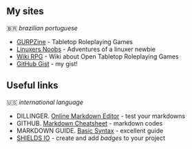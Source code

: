 ## My sites
🇧🇷 *brazilian portuguese*
* [GURPZine](https://www.gurpzine.com.br) - Tabletop Roleplaying Games
* [Linuxers Noobs](http://linuxernoob.blogspot.com) - Adventures of a linuxer newbie
* [Wiki RPG](https://rpg.fandom.com/pt-br/wiki/RPG_Wiki) - Wiki about Open Tabletop Roleplaying Games
* [GitHub Gist](https://gist.github.com/nerun) - my gist!

## Useful links
🇺🇸 *international language*
* DILLINGER. [Online Markdown Editor](https://dillinger.io) - test your markdowns
* GITHUB. [Markdown Cheatsheet](https://github.com/adam-p/markdown-here/wiki/Markdown-Cheatsheet) - markdown codes
* MARKDOWN GUIDE. [Basic Syntax](https://www.markdownguide.org/basic-syntax) - excellent guide
* [SHIELDS IO](https://shields.io/) - create and add *badges* to your project

<!--
**nerun/nerun** is a ✨ _special_ ✨ repository because its `README.md` (this file) appears on your GitHub profile.

Here are some ideas to get you started:

- 🔭 I’m currently working on ...
- 🌱 I’m currently learning ...
- 👯 I’m looking to collaborate on ...
- 🤔 I’m looking for help with ...
- 💬 Ask me about ...
- 📫 How to reach me: ...
- 😄 Pronouns: ...
- ⚡ Fun fact: ...
-->
